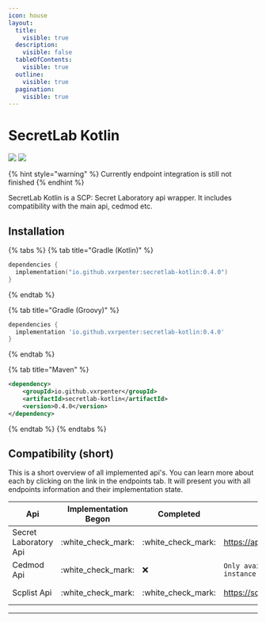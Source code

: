```yaml
---
icon: house
layout:
  title:
    visible: true
  description:
    visible: false
  tableOfContents:
    visible: true
  outline:
    visible: true
  pagination:
    visible: true
---
```


# SecretLab Kotlin

[![](https://img.shields.io/github/v/release/Vxrpenter/SecretLab-Kotlin?include_prereleases\&logo=github\&logoColor=black\&logoSize=amg\&labelColor=333834\&sort=date\&display_name=tag\&style=for-the-badge\&label=LATEST%20RELEASE\&color=green)](https://github.com/Vxrpenter/SecretLab-Kotlin/releases) [![](https://img.shields.io/maven-central/v/io.github.vxrpenter/secretlab-kotlin?style=for-the-badge\&logo=apache\&logoColor=red\&logoSize=amg\&labelColor=333834\&color=red)](https://central.sonatype.com/artifact/io.github.vxrpenter/secretlab-kotlin)&#x20;

{% hint style="warning" %}
Currently endpoint integration is still not finished
{% endhint %}

SecretLab Kotlin is a SCP: Secret Laboratory api wrapper. It includes compatibility with the main api, cedmod etc.

## Installation

{% tabs %}
{% tab title="Gradle (Kotlin)" %}
```kotlin
dependencies {
  implementation("io.github.vxrpenter:secretlab-kotlin:0.4.0")
}
```
{% endtab %}

{% tab title="Gradle (Groovy)" %}
```groovy
dependencies {
  implementation 'io.github.vxrpenter:secretlab-kotlin:0.4.0'
}
```
{% endtab %}

{% tab title="Maven" %}
```xml
<dependency>
    <groupId>io.github.vxrpenter</groupId>
    <artifactId>secretlab-kotlin</artifactId>
    <version>0.4.0</version>
</dependency>
```
{% endtab %}
{% endtabs %}

## Compatibility (short)

This is a short overview of all implemented api's. You can learn more about each by clicking on the link in the endpoints tab. It will present you with all endpoints information and their implementation state.

| Api                   | Implementation Begon | Completed            | link                         | Usage                                                | Endpoints                                                |
| --------------------- | -------------------- | -------------------- | ---------------------------- | ---------------------------------------------------- | -------------------------------------------------------- |
| Secret Laboratory Api | :white\_check\_mark: | :white\_check\_mark: | https://api.scpslgame.com/   | [secretlab-api.md](usage/secretlab-api.md "mention") | [secretlab-api.md](endpoints/secretlab-api.md "mention") |
| Cedmod Api            | :white\_check\_mark: | :x:                  | `Only available on instance` | [cedmod-api.md](usage/cedmod-api.md "mention")       | [cedmod-api.md](endpoints/cedmod-api.md "mention")       |
| Scplist Api           | :white\_check\_mark: | :white\_check\_mark: | https://scplist.kr/api       | [scplist-api.md](usage/scplist-api.md "mention")     | [scplist-api.md](endpoints/scplist-api.md "mention")     |

***

<div align="center"><img src="https://repobeats.axiom.co/api/embed/33474016edce12e76d8b6f721f57a86af6c1874a.svg" alt=""></div>
